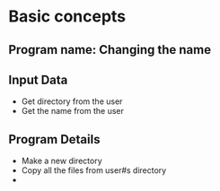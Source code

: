 # Basic concepts

## Program name: Changing the name

## Input Data
  * Get directory from the user
  * Get the name from the user

## Program Details
  * Make a new directory
  * Copy all the files from user#s directory
  *
